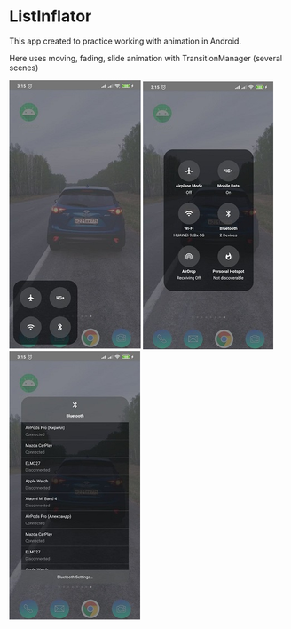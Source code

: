 # ListInflator

This app created to practice working with animation in Android.

Here uses moving, fading, slide animation with TransitionManager (several scenes)

![alt text](https://github.com/kirkaDev/ListInflator/blob/master/app/src/debug/assets/1.jpg?raw=true)
![alt text](https://github.com/kirkaDev/ListInflator/blob/master/app/src/debug/assets/2.jpg?raw=true)
![alt text](https://github.com/kirkaDev/ListInflator/blob/master/app/src/debug/assets/3.jpg?raw=true)
